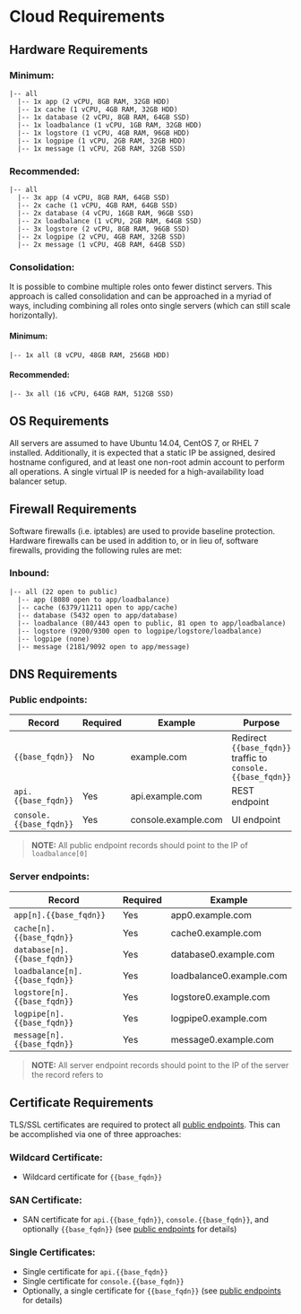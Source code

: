 # Cloud Requirements

## Hardware Requirements

### Minimum:
```
|-- all
  |-- 1x app (2 vCPU, 8GB RAM, 32GB HDD)
  |-- 1x cache (1 vCPU, 4GB RAM, 32GB HDD)
  |-- 1x database (2 vCPU, 8GB RAM, 64GB SSD)
  |-- 1x loadbalance (1 vCPU, 1GB RAM, 32GB HDD)
  |-- 1x logstore (1 vCPU, 4GB RAM, 96GB HDD)
  |-- 1x logpipe (1 vCPU, 2GB RAM, 32GB HDD)
  |-- 1x message (1 vCPU, 2GB RAM, 32GB SSD)
```

### Recommended:
```
|-- all
  |-- 3x app (4 vCPU, 8GB RAM, 64GB SSD)
  |-- 2x cache (1 vCPU, 4GB RAM, 64GB SSD)
  |-- 2x database (4 vCPU, 16GB RAM, 96GB SSD)
  |-- 2x loadbalance (1 vCPU, 2GB RAM, 64GB SSD)
  |-- 3x logstore (2 vCPU, 8GB RAM, 96GB SSD)
  |-- 2x logpipe (2 vCPU, 4GB RAM, 32GB SSD)
  |-- 2x message (1 vCPU, 4GB RAM, 64GB SSD)
```

### Consolidation:
It is possible to combine multiple roles onto fewer distinct servers. This approach is called
consolidation and can be approached in a myriad of ways, including combining all roles onto
single servers (which can still scale horizontally).

#### Minimum:
```
|-- 1x all (8 vCPU, 48GB RAM, 256GB HDD)
```

#### Recommended:
```
|-- 3x all (16 vCPU, 64GB RAM, 512GB SSD)
```

## OS Requirements
All servers are assumed to have Ubuntu 14.04, CentOS 7, or RHEL 7 installed. Additionally, it is
expected that a static IP be assigned, desired hostname configured, and at least one non-root admin
account to perform all operations. A single virtual IP is needed for a high-availability load
balancer setup.

## Firewall Requirements
Software firewalls (i.e. iptables) are used to provide baseline protection. Hardware firewalls
can be used in addition to, or in lieu of, software firewalls, providing the following rules
are met:

### Inbound:
```
|-- all (22 open to public)
  |-- app (8080 open to app/loadbalance)
  |-- cache (6379/11211 open to app/cache)
  |-- database (5432 open to app/database)
  |-- loadbalance (80/443 open to public, 81 open to app/loadbalance)
  |-- logstore (9200/9300 open to logpipe/logstore/loadbalance)
  |-- logpipe (none)
  |-- message (2181/9092 open to app/message)
```

## DNS Requirements

### Public endpoints:
| Record                  | Required | Example             | Purpose
| ----------------------- | -------- | ------------------- | -------
| `{{base_fqdn}}`         | No       | example.com         | Redirect `{{base_fqdn}}` traffic to `console.{{base_fqdn}}`
| `api.{{base_fqdn}}`     | Yes      | api.example.com     | REST endpoint
| `console.{{base_fqdn}}` | Yes      | console.example.com | UI endpoint

> __NOTE:__ All public endpoint records should point to the IP of `loadbalance[0]`

### Server endpoints:
| Record                         | Required | Example
| ------------------------------ | -------- | ------------------------
| `app[n].{{base_fqdn}}`         | Yes      | app0.example.com
| `cache[n].{{base_fqdn}}`       | Yes      | cache0.example.com
| `database[n].{{base_fqdn}}`    | Yes      | database0.example.com
| `loadbalance[n].{{base_fqdn}}` | Yes      | loadbalance0.example.com
| `logstore[n].{{base_fqdn}}`    | Yes      | logstore0.example.com
| `logpipe[n].{{base_fqdn}}`     | Yes      | logpipe0.example.com
| `message[n].{{base_fqdn}}`     | Yes      | message0.example.com

> __NOTE:__ All server endpoint records should point to the IP of the server the record refers to

## Certificate Requirements
TLS/SSL certificates are required to protect all [public endpoints](#public-endpoints). This can be
accomplished via one of three approaches:

### Wildcard Certificate:
* Wildcard certificate for `{{base_fqdn}}`

### SAN Certificate:
* SAN certificate for `api.{{base_fqdn}}`, `console.{{base_fqdn}}`, and optionally `{{base_fqdn}}`
(see [public endpoints](#public-endpoints) for details)

### Single Certificates:
* Single certificate for `api.{{base_fqdn}}`
* Single certificate for `console.{{base_fqdn}}`
* Optionally, a single certificate for `{{base_fqdn}}` (see [public endpoints](#public-endpoints)
for details)

